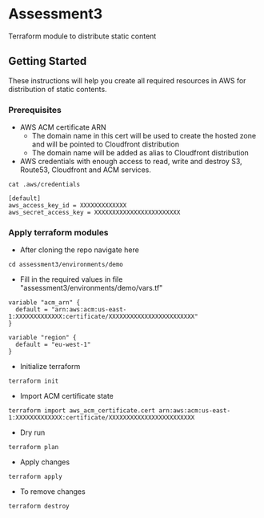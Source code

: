 # Assessment3
Terraform module to distribute static content

## Getting Started
These instructions will help you create all required resources in AWS for distribution of static contents.

### Prerequisites
* AWS ACM certificate ARN
    * The domain name in this cert will be used to create the hosted zone and will be pointed to Cloudfront distribution
    * The domain name will be added as alias to Cloudfront distribution
* AWS credentials with enough access to read, write and destroy S3, Route53, Cloudfront and ACM services.
```
cat .aws/credentials

[default]
aws_access_key_id = XXXXXXXXXXXXX
aws_secret_access_key = XXXXXXXXXXXXXXXXXXXXXXXX
```
### Apply terraform modules
* After cloning the repo navigate here
```
cd assessment3/environments/demo
```

* Fill in the required values in file "assessment3/environments/demo/vars.tf"
```
variable "acm_arn" {
  default = "arn:aws:acm:us-east-1:XXXXXXXXXXXXX:certificate/XXXXXXXXXXXXXXXXXXXXXXXX"
}

variable "region" {
  default = "eu-west-1"
}
```
* Initialize terraform
```
terraform init
```

* Import ACM certificate state
```
terraform import aws_acm_certificate.cert arn:aws:acm:us-east-1:XXXXXXXXXXXXX:certificate/XXXXXXXXXXXXXXXXXXXXXXXX
```

* Dry run
```
terraform plan
```

* Apply changes
```
terraform apply
```

* To remove changes
```
terraform destroy
```
